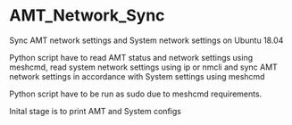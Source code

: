 # AMT_Network_Sync
Sync AMT network settings and System network settings on Ubuntu 18.04

Python script have to read AMT status and network settings using meshcmd, read system network settings using ip or nmcli and sync AMT network settings in accordance with System settings using meshcmd

Python script have to be run as sudo due to meshcmd requirements.

Inital stage is to print AMT and System configs
